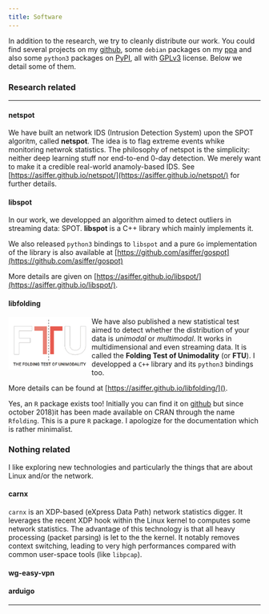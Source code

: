 ```yaml
---
title: Software
---
```



In addition to the research, we try to cleanly distribute our work. You could find several projects on my [github](https://github.com/asiffer/), some `debian` packages on my [ppa](https://launchpad.net/~asiffer) and also some `python3` packages on [PyPI](https://pypi.org/user/asiffer/), all with [GPLv3](https://www.gnu.org/licenses/gpl-3.0.en.html) license. Below we detail some of them. 



### Research related
---


#### netspot

We have built an network IDS (Intrusion Detection System) upon the SPOT algoritm, called **netspot**.
The idea is to flag extreme events whike monitoring netwrok statistics. The philosophy of netspot
is the simplicity: neither deep learning stuff nor end-to-end 0-day detection. 
We merely want to make it a credible real-world anamoly-based IDS. 
See [https://asiffer.github.io/netspot/](https://asiffer.github.io/netspot/) for further details.

#### libspot

In our work, we developped an algorithm aimed to detect outliers in streaming data: SPOT.
**libspot** is a C++ library which mainly implements it. 

We also released `python3` bindings to `libspot` and a pure `Go` implementation of the library is also available at 
[https://github.com/asiffer/gospot](https://github.com/asiffer/gospot)

More details are given on [https://asiffer.github.io/libspot/](https://asiffer.github.io/libspot/).

<!-- Furthermore, I currently develop an IDS (Intrusion Detection System) which uses SPOT instances to monitor some network features. 
I don't claim it will be better than a signature-based IDS like [Snort](https://www.snort.org/), [Zeek](https://www.zeek.org/) or [Suricata](https://suricata-ids.org/). The purpose is to merely make a proof-of-concept that it is possible to do *behavioural detection*.  -->


#### libfolding

<!-- [![libfolding](/assets/ftu.png "The folding test of unimodality")](https://asiffer.github.io/libfolding/) -->

<img src="/assets/ftu.png" alt="The folding test of unimodality" style="float:left;width:33%;">


We have also published a new statistical test aimed to detect whether the distribution of your data is *unimodal* or *multimodal*. It works in multidimensional and even streaming data. It is called the **Folding Test of Unimodality** (or **FTU**). 
I developped a `C++` library and its `python3` bindings too.

More details can be found at [https://asiffer.github.io/libfolding/]().

<!-- The code is also hosted on <a href="https://asiffer.github.io/libfolding/">github</a> and <a href="https://launchpad.net/~asiffer/+archive/ubuntu/libfolding">launchpad</a> (but through a different ppa). -->

Yes, an `R` package exists too! Initially you can find it on [github](https://github.com/asiffer/Rfolding) but since october 2018)it has been made available on CRAN through the name `Rfolding`. This is a pure `R` package. I apologize for the documentation which is rather minimalist. 

### Nothing related

I like exploring new technologies and particularly the things that are about Linux and/or the network.

#### carnx

`carnx` is an XDP-based (eXpress Data Path) network statistics digger. It leverages the recent XDP hook within
the Linux kernel to computes some network statistics. 
The advantage of this technology is that all heavy processing (packet parsing) is let to the the kernel. 
It notably removes context switching, leading to very high performances compared with common user-space tools (like `libpcap`).

#### wg-easy-vpn

#### arduigo

---


